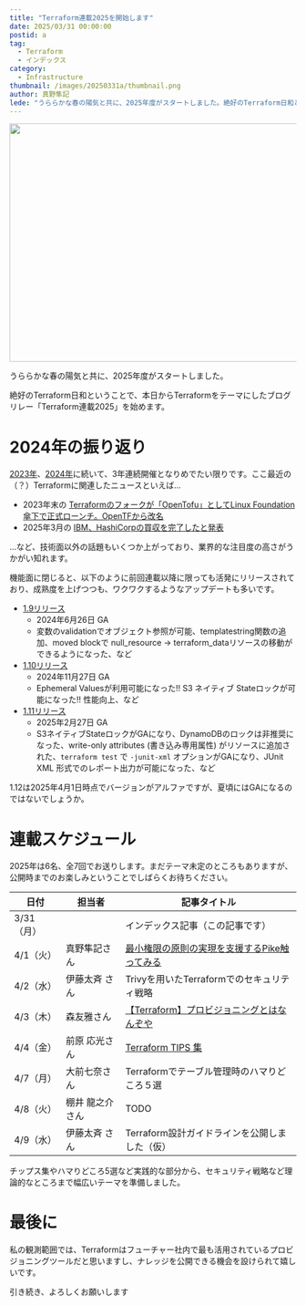 ```yaml
---
title: "Terraform連載2025を開始します"
date: 2025/03/31 00:00:00
postid: a
tag:
  - Terraform
  - インデックス
category:
  - Infrastructure
thumbnail: /images/20250331a/thumbnail.png
author: 真野隼記
lede: "うららかな春の陽気と共に、2025年度がスタートしました。絶好のTerraform日和ということで、本日からTerraformをテーマにしたブログリレー「Terraform連載2025」を始めます。"
---
```

<img src="/images/20250331a/terraform.png" alt="" width="800" height="418" loading="lazy">

うららかな春の陽気と共に、2025年度がスタートしました。

絶好のTerraform日和ということで、本日からTerraformをテーマにしたブログリレー「Terraform連載2025」を始めます。

# 2024年の振り返り

[2023年](/articles/20230327a/)、[2024年](/articles/20240311a/)に続いて、3年連続開催となりめでたい限りです。ここ最近の（？）Terraformに関連したニュースといえば...

- 2023年末の [Terraformのフォークが「OpenTofu」としてLinux Foundation傘下で正式ローンチ。OpenTFから改名](https://www.publickey1.jp/blog/23/terraformopentofulinux_foundationopentf.html)
- 2025年3月の [IBM、HashiCorpの買収を完了したと発表](https://www.publickey1.jp/blog/25/ibmhashicorp_2.html)

...など、技術面以外の話題もいくつか上がっており、業界的な注目度の高さがうかがい知れます。

機能面に閉じると、以下のように前回連載以降に限っても活発にリリースされており、成熟度を上げつつも、ワクワクするようなアップデートも多いです。

- [1.9リリース](https://www.hashicorp.com/ja/blog/terraform-1-9-enhances-input-variable-validations)
  - 2024年6月26日 GA
  - 変数のvalidationでオブジェクト参照が可能、templatestring関数の追加、moved blockで null_resource → terraform_dataリソースの移動ができるようになった、など
- [1.10リリース](https://www.hashicorp.com/ja/blog/terraform-1-10-improves-handling-secrets-in-state-with-ephemeral-values)
  - 2024年11月27日 GA
  - Ephemeral Valuesが利用可能になった!! S3 ネイティブ Stateロックが可能になった!! 性能向上、など
- [1.11リリース](https://www.hashicorp.com/ja/blog/terraform-1-11-ephemeral-values-managed-resources-write-only-arguments)
  - 2025年2月27日 GA
  - S3ネイティブStateロックがGAになり、DynamoDBのロックは非推奨になった、write-only attributes (書き込み専用属性) がリソースに追加された、`terraform test` で `-junit-xml` オプションがGAになり、JUnit XML 形式でのレポート出力が可能になった、など

1.12は2025年4月1日時点でバージョンがアルファですが、夏頃にはGAになるのではないでしょうか。

# 連載スケジュール

2025年は6名、全7回でお送りします。まだテーマ未定のところもありますが、公開時までのお楽しみということでしばらくお待ちください。

| 日付      | 担当者         | 記事タイトル                                          |
| -------- | -------------- | ----------------------------------------------------- |
| 3/31（月）|                | インデックス記事（この記事です）                           |
| 4/1（火） | 真野隼記さん     | [最小権限の原則の実現を支援するPike触ってみる](/articles/20250401a/)            |
| 4/2（水） | 伊藤太斉 さん    | Trivyを用いたTerraformでのセキュリティ戦略              |
| 4/3（木） | 森友雅さん       | [【Terraform】プロビジョニングとはなんぞや](/articles/20250403a/)              |
| 4/4（金） | 前原 応光さん    | [Terraform TIPS 集](/articles/20250404a/)                                     |
| 4/7（月） | 大前七奈さん     | Terraformでテーブル管理時のハマりどころ５選           |
| 4/8（火） | 棚井 龍之介さん  | TODO                                                  |
| 4/9（水） | 伊藤太斉 さん    | Terraform設計ガイドラインを公開しました（仮）           |

チップス集やハマりどころ5選など実践的な部分から、セキュリティ戦略など理論的なところまで幅広いテーマを準備しました。

# 最後に

私の観測範囲では、Terraformはフューチャー社内で最も活用されているプロビジョニングツールだと思いますし、ナレッジを公開できる機会を設けられて嬉しいです。

引き続き、よろしくお願いします
